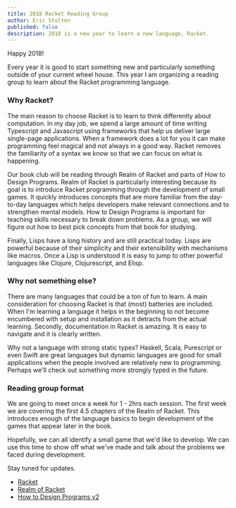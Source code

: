 ```yaml
---
title: 2018 Racket Reading Group
author: Eric Stolten
published: false
description: 2018 is a new year to learn a new language, Racket.
---
```


Happy 2018!

Every year it is good to start something new and particularly something outside of your current wheel house. This year I am organizing a reading group to learn about the Racket programming language.

### Why Racket?

The main reason to choose Racket is to learn to think differently about computation. In my day job, we spend a large amount of time writing Typescript and Javascript using frameworks that help us deliver large single-page applications. When a framework does a lot for you it can make programming feel magical and not always in a good way. Racket removes the familiarity of a syntax we know so that we can focus on what is happening.

Our book club will be reading through Realm of Racket and parts of How to Design Programs. Realm of Racket is particularly interesting because its goal is to introduce Racket programming through the development of small games. It quickly introduces concepts that are more familiar from the day-to-day languages which helps developers make relevant connections and to strengthen mental models. How to Design Programs is important for teaching skills necessary to break down problems. As a group, we will figure out how to best pick concepts from that book for studying.

Finally, Lisps have a long history and are still practical today. Lisps are powerful because of their simplicity and their extensibility with mechanisms like macros. Once a Lisp is understood it is easy to jump to other powerful languages like Clojure, Clojurescript, and Elisp.

### Why not something else?

There are many languages that could be a ton of fun to learn. A main consideration for choosing Racket is that (most) batteries are included. When I'm learning a language it helps in the beginning to not become encumbered with setup and installation as it detracts from the actual learning. Secondly, documentation in Racket is amazing. It is easy to navigate and it is clearly written.

Why not a language with strong static types? Haskell, Scala, Purescript or even Swift are great languages but dynamic languages are good for small applications when the people involved are relatively new to programming. Perhaps we'll check out something more strongly typed in the future.

### Reading group format

We are going to meet once a week for 1 - 2hrs each session. The first week we are covering the first 4.5 chapters of the Realm of Racket. This introduces enough of the language basics to begin development of the games that appear later in the book.

Hopefully, we can all identify a small game that we'd like to develop. We can use this time to show off what we've made and talk about the problems we faced during development.

Stay tuned for updates.

* [Racket](https://racket-lang.org)
* [Realm of Racket](https://www.amazon.com/Realm-Racket-Learn-Program-Game/dp/1593274912)
* [How to Design Programs v2](http://htdp.org/2018-01-06/Book/)

